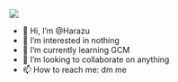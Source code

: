![](https://img.shields.io/github/stars/Harazu?style=social) 
- 👋 Hi, I’m @Harazu
- 👀 I’m interested in nothing
- 🌱 I’m currently learning GCM
- 💞️ I’m looking to collaborate on anything
- 📫 How to reach me: dm me

<!---
Harazu/Harazu is a ✨ special ✨ repository because its `README.md` (this file) appears on your GitHub profile.
You can click the Preview link to take a look at your changes.
--->
